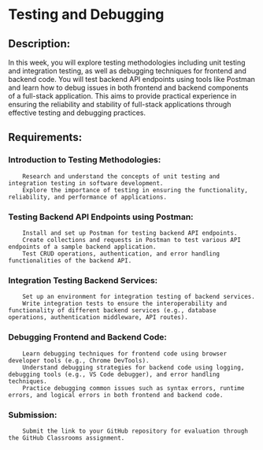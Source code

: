 # Testing and Debugging

## Description:
In this week, you will explore testing methodologies including unit testing and integration testing, as well as debugging techniques for frontend and backend code. You will test backend API endpoints using tools like Postman and learn how to debug issues in both frontend and backend components of a full-stack application. This aims to provide practical experience in ensuring the reliability and stability of full-stack applications through effective testing and debugging practices.

## Requirements:

### Introduction to Testing Methodologies:
        Research and understand the concepts of unit testing and integration testing in software development.
        Explore the importance of testing in ensuring the functionality, reliability, and performance of applications.

### Testing Backend API Endpoints using Postman:
        Install and set up Postman for testing backend API endpoints.
        Create collections and requests in Postman to test various API endpoints of a sample backend application.
        Test CRUD operations, authentication, and error handling functionalities of the backend API.

### Integration Testing Backend Services:
        Set up an environment for integration testing of backend services.
        Write integration tests to ensure the interoperability and functionality of different backend services (e.g., database operations, authentication middleware, API routes).

### Debugging Frontend and Backend Code:
        Learn debugging techniques for frontend code using browser developer tools (e.g., Chrome DevTools).
        Understand debugging strategies for backend code using logging, debugging tools (e.g., VS Code debugger), and error handling techniques.
        Practice debugging common issues such as syntax errors, runtime errors, and logical errors in both frontend and backend code.

### Submission:
        Submit the link to your GitHub repository for evaluation through the GitHub Classrooms assignment.
